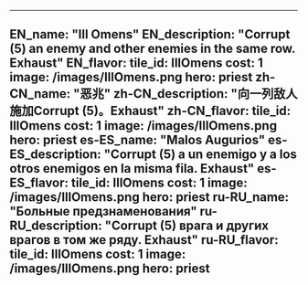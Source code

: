 ---

EN_name: "Ill Omens"
EN_description: "Corrupt (5) an enemy and other enemies in the same row. Exhaust"
EN_flavor: 
tile_id: IllOmens
cost: 1
image: /images/IllOmens.png
hero: priest
zh-CN_name: "恶兆"
zh-CN_description: "向一列敌人施加Corrupt (5)。Exhaust"
zh-CN_flavor: 
tile_id: IllOmens
cost: 1
image: /images/IllOmens.png
hero: priest
es-ES_name: "Malos Augurios"
es-ES_description: "Corrupt (5) a un enemigo y a los otros enemigos en la misma fila. Exhaust"
es-ES_flavor: 
tile_id: IllOmens
cost: 1
image: /images/IllOmens.png
hero: priest
ru-RU_name: "Больные предзнаменования"
ru-RU_description: "Corrupt (5) врага и других врагов в том же ряду. Exhaust"
ru-RU_flavor: 
tile_id: IllOmens
cost: 1
image: /images/IllOmens.png
hero: priest
---